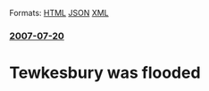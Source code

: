
Formats: [HTML](/news/2007/07/20/tewkesbury-was-flooded.html)  [JSON](/news/2007/07/20/tewkesbury-was-flooded.json)  [XML](/news/2007/07/20/tewkesbury-was-flooded.xml)  

### [2007-07-20](/news/2007/07/20/index.md)

##### 
#  Tewkesbury was flooded



